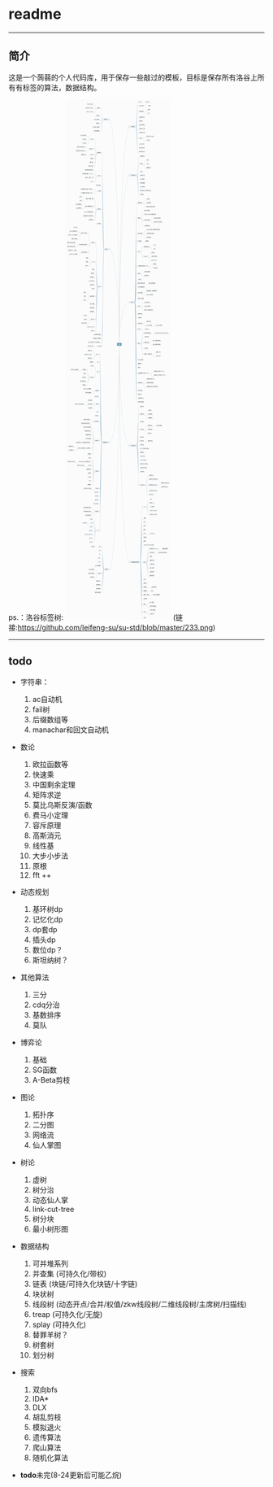 # readme


---
## 简介

这是一个蒟蒻的个人代码库，用于保存一些敲过的模板，目标是保存所有洛谷上所有有标签的算法，数据结构。

ps.：洛谷标签树:
![洛谷标签树](https://github.com/leifeng-su/su-std/blob/master/233.png)
(链接:https://github.com/leifeng-su/su-std/blob/master/233.png)





---


## **todo** 

- 字符串：

    1. ac自动机
    2. fail树
    3. 后缀数组等
    4. manachar和回文自动机

- 数论
    1. 欧拉函数等
    2. 快速乘
    3. 中国剩余定理
    4. 矩阵求逆
    5. 莫比乌斯反演/函数
    6. 费马小定理
    7. 容斥原理
    8. 高斯消元
    9. 线性基
    10. 大步小步法
    11. 原根
    12. fft ++
- 动态规划
    1. 基环树dp
    2. 记忆化dp
    3. dp套dp
    4. 插头dp
    5. 数位dp？
    6. 斯坦纳树？
- 其他算法
    1. 三分
    2. cdq分治
    3. 基数排序
    4. 莫队
- 博弈论
    1. 基础
    2. SG函数
    3. A-Beta剪枝
- 图论
    1. 拓扑序
    2. 二分图
    3. 网络流
    4. 仙人掌图
- 树论
    1. 虚树
    2. 树分治
    3. 动态仙人掌
    4. link-cut-tree
    5. 树分块
    6. 最小树形图
- 数据结构
    1. 可并堆系列
    2. 并查集 (可持久化/带权)
    3. 链表 (块链/可持久化块链/十字链)
    4. 块状树
    5. 线段树 (动态开点/合并/权值/zkw线段树/二维线段树/主席树/扫描线)
    6. treap (可持久化/无旋)
    7. splay (可持久化)
    8. 替罪羊树？
    9. 树套树
    10. 划分树
- 搜索
    1. 双向bfs
    2. IDA*
    3. DLX
    4. 胡乱剪枝
    5. 模拟退火
    6. 遗传算法
    7. 爬山算法
    8. 随机化算法

- **todo**未完(8-24更新后可能乙烷)

